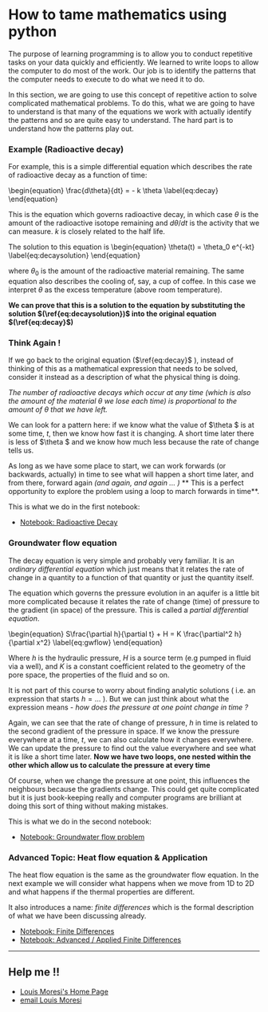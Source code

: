 
# How to tame mathematics using python

The purpose of learning programming is to allow you to conduct repetitive tasks on your data quickly and efficiently. We learned to write loops to allow the computer to do most of the work. Our job is to identify the patterns that the computer needs to execute to do what we need it to do.

In this section, we are going to use this concept of repetitive action to solve complicated mathematical problems. To do this, what we are going to have to understand is that many of the equations we work with actually identify the patterns and so are quite easy to understand. The hard part is to understand how the patterns play out.

### Example (Radioactive decay)

For example, this is a simple differential equation which describes the rate of radioactive decay as a function of time:

\begin{equation}
    \frac{d\theta}{dt} = - k \theta
    \label{eq:decay}
\end{equation}

This is the equation which governs radioactive decay, in which case
$\theta$ is the amount of the radioactive isotope remaining and $d\theta /  dt$
is the activity that we can measure. $k$ is closely related to the half life.

The solution to this equation is
\begin{equation}
        \theta(t) = \theta_0 e^{-kt}
        \label{eq:decaysolution}
\end{equation}

where $\theta_0$ is the amount of the radioactive material remaining.
The same equation also describes the cooling of, say, a cup of coffee. In this
case we interpret $\theta$ as the excess temperature (above room temperature).

**We can prove that this is a solution to the equation by substituting the solution $(\ref{eq:decaysolution})$ into the original equation $(\ref{eq:decay}$)**

### Think Again !

If we go back to the original equation ($\ref{eq:decay}$ ), instead of thinking of this as a mathematical expression that needs to be solved, consider it instead as a description of what the physical thing is doing.

_The number of radioactive decays which occur at any time (which is also the amount of the material $\theta$ we lose each time) is proportional to the amount of $\theta$ that we have left._

We can look for a pattern here: if we know what the value of $\theta $ is at some time, $t$, then we know how fast it is changing. A short time later there is less of $\theta $ and we know how much less because the rate of change tells us.

As long as we have some place to start, we can work forwards (or backwards, actually) in time to see what will happen a short time later, and from there, forward again _(and again, and again ... )_ ** This is a perfect opportunity to explore the problem using a loop to march forwards in time**.

This is what we do in the first notebook:

   - <a href="/notebooks/Notebooks/SolveMathProblems/0 - IntroductionToNumericalSolutions.ipynb" target="_blank"> <!--_ --> Notebook: Radioactive Decay </a>

### Groundwater flow equation

The decay equation is very simple and probably very familiar. It is an _ordinary differential equation_ which just means that it relates the rate of change in a quantity to a function of that quantity or just the quantity itself.

The equation which governs the pressure evolution in an aquifer is a little bit more complicated because it relates the rate of change (time) of pressure to the gradient (in space) of the pressure. This is called a _partial differential equation_.

\begin{equation}
    S\frac{\partial h}{\partial t} + H = K  \frac{\partial^2 h}{\partial x^2}
    \label{eq:gwflow}
\end{equation}

Where $h$ is the hydraulic pressure, $H$ is a source term (e.g pumped in fluid via a well), and $K$ is a constant coefficient related to the geometry of the pore space, the properties of the fluid and so on.

It is not part of this course to worry about finding analytic solutions ( i.e. an expression that starts $h = \ldots$ ). But we can just think about what the expression means - _how does the pressure at one point change in time ?_

Again, we can see that the rate of change of pressure, $h$ in time is related to the second gradient of the pressure in space. If we know the pressure everywhere at a time, $t$, we can also calculate how it changes everywhere. We can update the pressure to find out the value everywhere and see what it is like a short time later.  **Now we have two loops, one nested within the other which allow us to calculate the pressure at every time**

Of course, when we change the pressure at one point, this influences the neighbours because the gradients change. This could get quite complicated but it is just book-keeping really and computer programs are brilliant at doing this sort of thing without making mistakes.

This is what we do in the second notebook:

   - <a href="/notebooks/Notebooks/SolveMathProblems/1 - GroundwaterFlow-LectureNotes.ipynb" target="_blank"> <!--_ --> Notebook: Groundwater flow problem </a>

### Advanced Topic: Heat flow equation & Application

The heat flow equation is the same as the groundwater flow equation. In the next example we will consider what happens when we move from 1D to 2D and what happens if the thermal properties are different.

It also introduces a name: _finite differences_ which is the formal description of what we have been discussing already.

- <a href="/notebooks/Notebooks/SolveMathProblems/2 - FiniteDifferences.ipynb" target="_blank"> <!--_ --> Notebook: Finite Differences </a>
- <a href="/notebooks/Notebooks/SolveMathProblems/3 - AdvancedFiniteDifferences.ipynb" target="_blank"> <!--_ --> Notebook: Advanced / Applied Finite Differences </a>

---

## Help me !!

   * [Louis Moresi's Home Page](http://www.moresi.info)
   * [email Louis Moresi](mailto:Louis.Moresi@unimelb.edu.au)
